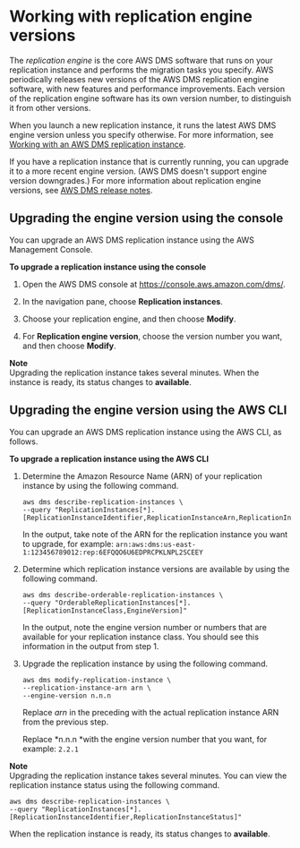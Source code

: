 # Working with replication engine versions<a name="CHAP_ReplicationInstance.EngineVersions"></a>

The *replication engine* is the core AWS DMS software that runs on your replication instance and performs the migration tasks you specify\. AWS periodically releases new versions of the AWS DMS replication engine software, with new features and performance improvements\. Each version of the replication engine software has its own version number, to distinguish it from other versions\.

When you launch a new replication instance, it runs the latest AWS DMS engine version unless you specify otherwise\. For more information, see [Working with an AWS DMS replication instance](CHAP_ReplicationInstance.md)\.

If you have a replication instance that is currently running, you can upgrade it to a more recent engine version\. \(AWS DMS doesn't support engine version downgrades\.\) For more information about replication engine versions, see [AWS DMS release notes](CHAP_ReleaseNotes.md)\.

## Upgrading the engine version using the console<a name="Upgrading.Console"></a>

You can upgrade an AWS DMS replication instance using the AWS Management Console\.

**To upgrade a replication instance using the console**

1. Open the AWS DMS console at [https://console\.aws\.amazon\.com/dms/](https://console.aws.amazon.com/dms/)\.

1. In the navigation pane, choose **Replication instances**\. 

1. Choose your replication engine, and then choose **Modify**\.

1. For **Replication engine version**, choose the version number you want, and then choose **Modify**\.

**Note**  
Upgrading the replication instance takes several minutes\. When the instance is ready, its status changes to **available**\.

## Upgrading the engine version using the AWS CLI<a name="Upgrading.CLI"></a>

You can upgrade an AWS DMS replication instance using the AWS CLI, as follows\.

**To upgrade a replication instance using the AWS CLI**

1. Determine the Amazon Resource Name \(ARN\) of your replication instance by using the following command\.

   ```
   aws dms describe-replication-instances \
   --query "ReplicationInstances[*].[ReplicationInstanceIdentifier,ReplicationInstanceArn,ReplicationInstanceClass]"
   ```

   In the output, take note of the ARN for the replication instance you want to upgrade, for example: `arn:aws:dms:us-east-1:123456789012:rep:6EFQQO6U6EDPRCPKLNPL2SCEEY` 

1. Determine which replication instance versions are available by using the following command\.

   ```
   aws dms describe-orderable-replication-instances \
   --query "OrderableReplicationInstances[*].[ReplicationInstanceClass,EngineVersion]"
   ```

   In the output, note the engine version number or numbers that are available for your replication instance class\. You should see this information in the output from step 1\.

1. Upgrade the replication instance by using the following command\.

   ```
   aws dms modify-replication-instance \
   --replication-instance-arn arn \
   --engine-version n.n.n
   ```

   Replace *arn* in the preceding with the actual replication instance ARN from the previous step\. 

   Replace *n\.n\.n *with the engine version number that you want, for example: `2.2.1`

**Note**  
Upgrading the replication instance takes several minutes\. You can view the replication instance status using the following command\.  

```
aws dms describe-replication-instances \
--query "ReplicationInstances[*].[ReplicationInstanceIdentifier,ReplicationInstanceStatus]"
```
When the replication instance is ready, its status changes to **available**\.